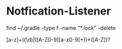 # Notfication-Listener

find ~/.gradle -type f -name "*.lock" -delete

[a-z]+((\d)|([A-Z0-9][a-z0-9]+))*([A-Z])?
